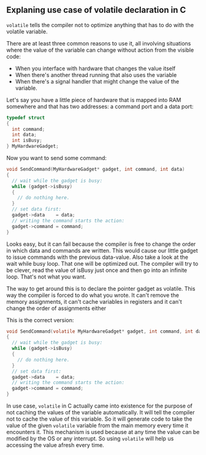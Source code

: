 ## Explaning use case of volatile declaration in C

`volatile` tells the compiler not to optimize anything that has to do with the volatile variable.

There are at least three common reasons to use it, all involving situations where the value of the variable can change without action from the visible code:

- When you interface with hardware that changes the value itself
- When there's another thread running that also uses the variable
- When there's a signal handler that might change the value of the variable.

Let's say you have a little piece of hardware that is mapped into RAM somewhere and that has two addresses: a command port and a data port:

```c
typedef struct
{
  int command;
  int data;
  int isBusy;
} MyHardwareGadget;
```

Now you want to send some command:

```c
void SendCommand(MyHardwareGadget* gadget, int command, int data)
{
  // wait while the gadget is busy:
  while (gadget->isBusy)
  {
    // do nothing here.
  }
  // set data first:
  gadget->data    = data;
  // writing the command starts the action:
  gadget->command = command;
}
```

Looks easy, but it can fail because the compiler is free to change the order in which data and commands are written. This would cause our little gadget to issue commands with the previous data-value. Also take a look at the wait while busy loop. That one will be optimized out. The compiler will try to be clever, read the value of isBusy just once and then go into an infinite loop. That's not what you want.

The way to get around this is to declare the pointer gadget as volatile. This way the compiler is forced to do what you wrote. It can't remove the memory assignments, it can't cache variables in registers and it can't change the order of assignments either

This is the correct version:

```c
void SendCommand(volatile MyHardwareGadget* gadget, int command, int data)
{
  // wait while the gadget is busy:
  while (gadget->isBusy)
  {
    // do nothing here.
  }
  // set data first:
  gadget->data    = data;
  // writing the command starts the action:
  gadget->command = command;
}
```

In use case, `volatile` in C actually came into existence for the purpose of not caching the values of the variable automatically. It will tell the compiler not to cache the value of this variable. So it will generate code to take the value of the given `volatile` variable from the main memory every time it encounters it. This mechanism is used because at any time the value can be modified by the OS or any interrupt. So using `volatile` will help us accessing the value afresh every time.

